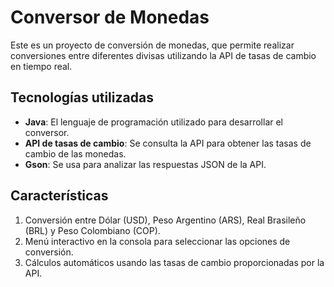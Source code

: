# Conversor de Monedas
Este es un proyecto de conversión de monedas, que permite realizar conversiones entre diferentes divisas utilizando la API de tasas de cambio en tiempo real.

## Tecnologías utilizadas
- **Java**: El lenguaje de programación utilizado para desarrollar el conversor.
- **API de tasas de cambio**: Se consulta la API para obtener las tasas de cambio de las monedas.
- **Gson**: Se usa para analizar las respuestas JSON de la API.

## Características
1. Conversión entre Dólar (USD), Peso Argentino (ARS), Real Brasileño (BRL) y Peso Colombiano (COP).
2. Menú interactivo en la consola para seleccionar las opciones de conversión.
3. Cálculos automáticos usando las tasas de cambio proporcionadas por la API.
